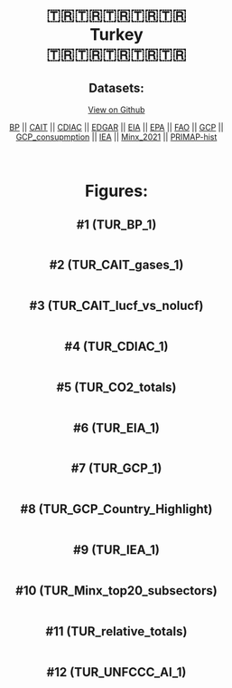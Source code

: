 
<center>
<h1 align="center">
🇹🇷🇹🇷🇹🇷🇹🇷🇹🇷
<br>
Turkey
<br>
🇹🇷🇹🇷🇹🇷🇹🇷🇹🇷
</h1>
<h2>Datasets:</h2>
<p><a href="https://github.com/dquintani/GreenhouseData/tree/master/country_data/TUR_Turkey/data">View on Github</a>
<br></p><p><a href="data/TUR_BP.csv">BP</a> || <a href="data/TUR_CAIT.csv">CAIT</a> || <a href="data/TUR_CDIAC.csv">CDIAC</a> || <a href="data/TUR_EDGAR.csv">EDGAR</a> || <a href="data/TUR_EIA.csv">EIA</a> || <a href="data/TUR_EPA.csv">EPA</a> || <a href="data/TUR_FAO.csv">FAO</a> || <a href="data/TUR_GCP.csv">GCP</a> || <a href="data/TUR_GCP_consupmption.csv">GCP_consupmption</a> || <a href="data/TUR_IEA.csv">IEA</a> || <a href="data/TUR_Minx_2021.csv">Minx_2021</a> || <a href="data/TUR_PRIMAP-hist.csv">PRIMAP-hist</a></p><p><br></p>
<h1>Figures:</h1><h2>#1 (TUR_BP_1)</h2>
<p><img alt="" src="figures/TUR_BP_1.png" /></p><h2>#2 (TUR_CAIT_gases_1)</h2>
<p><img alt="" src="figures/TUR_CAIT_gases_1.png" /></p><h2>#3 (TUR_CAIT_lucf_vs_nolucf)</h2>
<p><img alt="" src="figures/TUR_CAIT_lucf_vs_nolucf.png" /></p><h2>#4 (TUR_CDIAC_1)</h2>
<p><img alt="" src="figures/TUR_CDIAC_1.png" /></p><h2>#5 (TUR_CO2_totals)</h2>
<p><img alt="" src="figures/TUR_CO2_totals.png" /></p><h2>#6 (TUR_EIA_1)</h2>
<p><img alt="" src="figures/TUR_EIA_1.png" /></p><h2>#7 (TUR_GCP_1)</h2>
<p><img alt="" src="figures/TUR_GCP_1.png" /></p><h2>#8 (TUR_GCP_Country_Highlight)</h2>
<p><img alt="" src="figures/TUR_GCP_Country_Highlight.png" /></p><h2>#9 (TUR_IEA_1)</h2>
<p><img alt="" src="figures/TUR_IEA_1.png" /></p><h2>#10 (TUR_Minx_top20_subsectors)</h2>
<p><img alt="" src="figures/TUR_Minx_top20_subsectors.png" /></p><h2>#11 (TUR_relative_totals)</h2>
<p><img alt="" src="figures/TUR_relative_totals.png" /></p><h2>#12 (TUR_UNFCCC_AI_1)</h2>
<p><img alt="" src="figures/TUR_UNFCCC_AI_1.png" /></p>